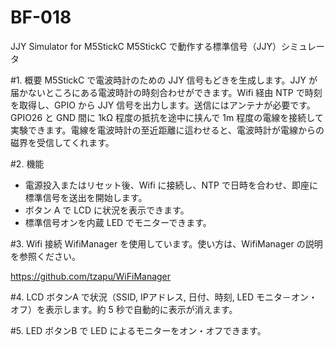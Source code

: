 # BF-018
JJY Simulator for M5StickC
M5StickC で動作する標準信号（JJY）シミュレータ

#1. 概要
M5StickC で電波時計のための JJY 信号もどきを生成します。JJY が届かないところにある電波時計の時刻合わせができます。Wifi 経由 NTP で時刻を取得し、GPIO から JJY 信号を出力します。送信にはアンテナが必要です。GPIO26 と GND 間に 1kΩ 程度の抵抗を途中に挟んで 1m 程度の電線を接続して実験できます。電線を電波時計の至近距離に這わせると、電波時計が電線からの磁界を受信してくれます。

#2. 機能

- 電源投入またはリセット後、Wifi に接続し、NTP で日時を合わせ、即座に標準信号を送出を開始します。 
- ボタン A で LCD に状況を表示できます。
- 標準信号オンを内蔵 LED でモニターできます。

#3. Wifi 接続
WifiManager を使用しています。使い方は、WifiManager の説明を参照ください。

https://github.com/tzapu/WiFiManager

#4. LCD
ボタンA で状況（SSID, IPアドレス, 日付、時刻, LED モニタ－オン・オフ）を表示します。約 5 秒で自動的に表示が消えます。

#5. LED
ボタンB で LED によるモニターをオン・オフできます。

